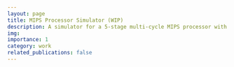 ```yaml
---
layout: page
title: MIPS Processor Simulator (WIP)
description: A simulator for a 5-stage multi-cycle MIPS processor with a simple, direct-mapped cache in C.
img:
importance: 1
category: work
related_publications: false
---
```

